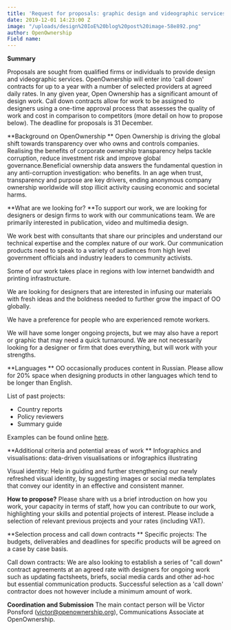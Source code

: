 ```yaml
---
title: 'Request for proposals: graphic design and videographic services'
date: 2019-12-01 14:23:00 Z
image: "/uploads/design%20IoE%20blog%20post%20image-58e892.png"
author: OpenOwnership
Field name: 
---
```


**Summary**

Proposals are sought from qualified firms or individuals to provide design and videographic services. OpenOwnership will enter into 'call down' contracts for up to a year with a number of selected providers at agreed daily rates. In any given year, Open Ownership has a significant amount of design work. Call down contracts allow for work to be assigned to designers using a one-time approval process that assesses the quality of work and cost in comparison to competitors (more detail on how to propose below). The deadline for proposals is 31 December. 

**Background on OpenOwnership 
**
Open Ownership is driving the global shift towards transparency over who owns and controls companies. Realising the benefits of corporate ownership transparency helps tackle corruption, reduce investment risk and improve global governance.Beneficial ownership data answers the fundamental question in any anti-corruption investigation: who benefits. In an age when trust, transparency and purpose are key drivers, ending anonymous company ownership worldwide will stop illicit activity causing economic and societal harms.
 
**What are we looking for?
**To support our work, we are looking for designers or design firms to work with our communications team. We are primarily interested in publication, video and multimedia design. 

We work best with consultants that share our principles and understand our technical expertise and the complex nature of our work. Our communication products need to speak to a variety of audiences from high level government officials and industry leaders to community activists. 

Some of our work takes place in regions with low internet bandwidth and printing infrastructure. 

We are looking for designers that are interested in infusing our materials with fresh ideas and the boldness needed to further grow the impact of OO globally. 

We have a preference for people who are experienced remote workers. 

We will have some longer ongoing projects, but we may also have a report or graphic that may need a quick turnaround. We are not necessarily looking for a designer or firm that does everything, but will work with your strengths. 

**Languages
**
OO occasionally produces content in Russian. Please allow for 20% space when designing products in other languages which tend to be longer than English. 

List of past projects: 

* Country reports
* Policy reviewers 
* Summary guide

Examples can be found online [here](https://drive.google.com/open?id=1lQfAvGAHthOyXpaUDuA1LJpYv_k_G7-N). 

**Additional criteria and potential areas of work
** 
Infographics and visualisations: data-driven visualisations or infographics illustrating 

Visual identity: Help in guiding and further strengthening our newly refreshed visual identity, by suggesting images or social media templates that convey our identity in an effective and consistent manner. 

**How to propose?**
Please share with us a brief introduction on how you work, your capacity in terms of staff, how you can contribute to our work, highlighting your skills and potential projects of interest. Please include a selection of relevant previous projects and your rates (including VAT). 

**Selection process and call down contracts **
Specific projects: The budgets, deliverables and deadlines for specific products will be agreed on a case by case basis. 

Call down contracts: We are also looking to establish a series of "call down" contract agreements at an agreed rate with designers for ongoing work such as updating factsheets, briefs, social media cards and other ad-hoc but essential communication products. Successful selection as a 'call down' contractor does not however include a minimum amount of work. 

**Coordination and Submission**
The main contact person will be Victor Ponsford (victor@openownership.org), Communications 
Associate at OpenOwnership. 
